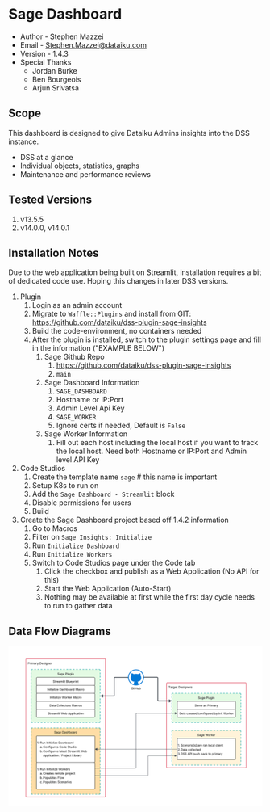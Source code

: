 # Sage Dashboard

* Author - Stephen Mazzei
* Email - <Stephen.Mazzei@dataiku.com>
* Version - 1.4.3
* Special Thanks
  * Jordan Burke
  * Ben Bourgeois
  * Arjun Srivatsa

## Scope

This dashboard is designed to give Dataiku Admins insights into the DSS instance.

* DSS at a glance
* Individual objects, statistics, graphs
* Maintenance and performance reviews

## Tested Versions

1. v13.5.5
1. v14.0.0, v14.0.1

## Installation Notes

Due to the web application being built on Streamlit, installation requires a bit of dedicated code use. Hoping this changes in later DSS versions.

1. Plugin
    1. Login as an admin account
    1. Migrate to `Waffle::Plugins` and install from GIT: <https://github.com/dataiku/dss-plugin-sage-insights>
    1. Build the code-environment, no containers needed
    1. After the plugin is installed, switch to the plugin settings page and fill in the information ("EXAMPLE BELOW")
        1. Sage Github Repo
            1. <https://github.com/dataiku/dss-plugin-sage-insights>
            1. `main`
        1. Sage Dashboard Information
            1. `SAGE_DASHBOARD`
            1. Hostname or IP:Port
            1. Admin Level Api Key
            1. `SAGE_WORKER`
            1. Ignore certs if needed, Default is `False`
        1. Sage Worker Information
            1. Fill out each host including the local host if you want to track the local host. Need both Hostname or IP:Port and Admin level API Key
1. Code Studios
    1. Create the template name `sage` # this name is important
    1. Setup K8s to run on
    1. Add the `Sage Dashboard - Streamlit` block
    1. Disable permissions for users
    1. Build
1. Create the Sage Dashboard project based off 1.4.2 information
    1. Go to Macros
    1. Filter on `Sage Insights: Initialize`
    1. Run `Initialize Dashboard`
    1. Run `Initialize Workers`
    1. Switch to Code Studios page under the Code tab
        1. Click the checkbox and publish as a Web Application (No API for this)
        1. Start the Web Application (Auto-Start)
        1. Nothing may be available at first while the first day cycle needs to run to gather data

## Data Flow Diagrams

![Data Flow Diagram](<images/SAGE Data Flow.svg>)
